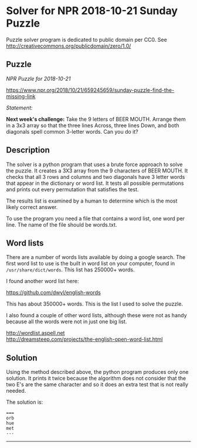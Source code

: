 Solver for NPR 2018-10-21 Sunday Puzzle
=======================================

Puzzle solver program is dedicated to public domain per CC0.
See http://creativecommons.org/publicdomain/zero/1.0/

Puzzle
------

_NPR Puzzle for 2018-10-21_

https://www.npr.org/2018/10/21/659245659/sunday-puzzle-find-the-missing-link

_Statement:_

**Next week's challenge:** Take the 9 letters of BEER MOUTH. Arrange them in a
3x3 array so that the three lines Across, three lines Down, and both diagonals
spell common 3-letter words. Can you do it?

Description
-----------

The solver is a python program that uses a brute force approach to solve the
puzzle. It creates a 3X3 array from the 9 characters of BEER MOUTH. It checks
that all 3 rows and columns and two diagonals have 3 letter words that appear
in the dictionary or word list. It tests all possible permutations and prints
out every permutation that satisfies the test.

The results list is examined by a human to determine which is the most likely
correct answer.

To use the program you need a file that contains a word list, one word per
line.  The name of the file should be words.txt.

Word lists
----------

There are a number of words lists available by doing a google search.  The
first word list to use is the built in word list on your computer, found
in `/usr/share/dict/words`.  This list has 250000+ words.

I found another word list here:

https://github.com/dwyl/english-words

This has about 350000+ words.  This is the list I used to solve the puzzle.

I also found a couple of other word lists, although these were not as
handy because all the words were not in just one big list.

http://wordlist.aspell.net  
http://dreamsteep.com/projects/the-english-open-word-list.html

Solution
--------

Using the method described above, the python program produces only one
solution. It prints it twice because the algorithm does not consider that the
two E's are the same character and so it does an extra test that is not really
needed.

The solution is:

    ===
    orb
    hue
    met
    ---

* * *
